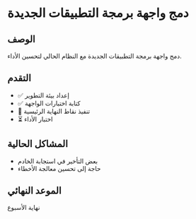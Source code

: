 # دمج واجهة برمجة التطبيقات الجديدة

## الوصف
دمج واجهة برمجة التطبيقات الجديدة مع النظام الحالي لتحسين الأداء.

## التقدم
- ✅ إعداد بيئة التطوير
- ✅ كتابة اختبارات الواجهة
- 🔄 تنفيذ نقاط النهاية الرئيسية
- ⏳ اختبار الأداء

## المشاكل الحالية
- بعض التأخير في استجابة الخادم
- حاجة إلى تحسين معالجة الأخطاء

## الموعد النهائي
نهاية الأسبوع 